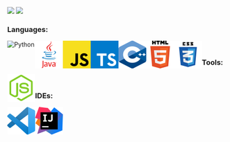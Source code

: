 ![](https://github.com/WiggleGiggle/github-stats/blob/master/generated/overview.svg)
![](https://github.com/WiggleGiggle/github-stats/blob/master/generated/languages.svg)

### Languages:   
<img src='./images/PythonLogo.png' alt='Python' width='64px' height='64px' align='left'>   
<img src='./images/JavaLogo.png' alt='Java' width='64px' height='64px' align='left'>   
<img src='./images/JavaScriptLogo.png' alt='JavaScript' width='64px' height='64px' align='left'>   
<img src='./images/TypeScriptLogo.png' alt='TypeScript' width='64px' height='64px' align='left'>   
<img src='./images/C++Logo.png' alt='C++' width='64px' height='64px' align='left'>   
<img src='./images/HTMLLogo.png' alt='HTML' width='64px' height='64px' align='left'>   
<img src='./images/CSSLogo.png' alt='CSS' width='64px' height='64px' align='left'>   

<br>

### Tools:
<img src='./images/NodeJSLogo.png' alt='Node.js' width='64px' height='64px' align='left'>

<br>

### IDEs:
<img src='./images/VSCodeLogo.png' alt='Visual Studio Code' width='64px' height='64px' align='left'>
<img src='./images/IntelliJLogo.png' alt='IntelliJ' width='64px' height='64px' align='left'>
